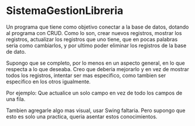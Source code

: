 # SistemaGestionLibreria
Un programa que tiene como objetivo conectar a la base de datos, dotando al programa con CRUD. 
Como lo son, crear nuevos registros, mostrar los registros, actualizar los registros que uno tiene,
que en pocas palabras seria como cambiarlos, y por ultimo poder eliminar los registros de la base de dato.

Supongo que se completo, por lo menos en un aspecto general, en lo que respecta a lo que deseaba.
Creo que deberia mejorarlo y en vez de mostrar todos los registros, intentar ser mas especifico,
como tambien ser especifico en los otros igualmente.

Por ejemplo: Que actualice un solo campo en vez de todo los campos de una fila.

Tambien agregarle algo mas visual, usar Swing faltaria.
Pero supongo que esto es solo una practica, queria asentar estos conocimientos.
